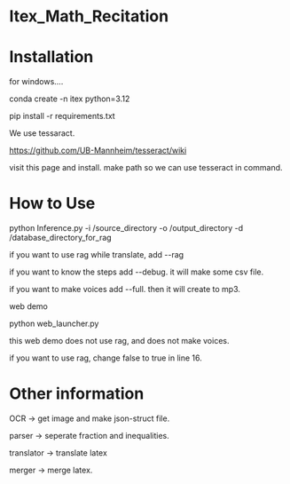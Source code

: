# Itex_Math_Recitation

# Installation

for windows....

conda create -n itex python=3.12

pip install -r requirements.txt

We use tessaract.

https://github.com/UB-Mannheim/tesseract/wiki

visit this page and install. make path so we can use tesseract in command.

# How to Use

python Inference.py -i /source_directory -o /output_directory -d /database_directory_for_rag 

if you want to use rag while translate, add --rag

if you want to know the steps add --debug. it will make some csv file.

if you want to make voices add --full. then it will create to mp3.

web demo

python web_launcher.py 

this web demo does not use rag, and does not make voices.

if you want to use rag, change false to true in line 16.

# Other information

OCR -> get image and make json-struct file.

parser -> seperate fraction and inequalities.

translator -> translate latex

merger -> merge latex.
